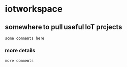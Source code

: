 # iotworkspace

## somewhere to pull useful IoT projects
`some comments here`

### more details
`more comments`
